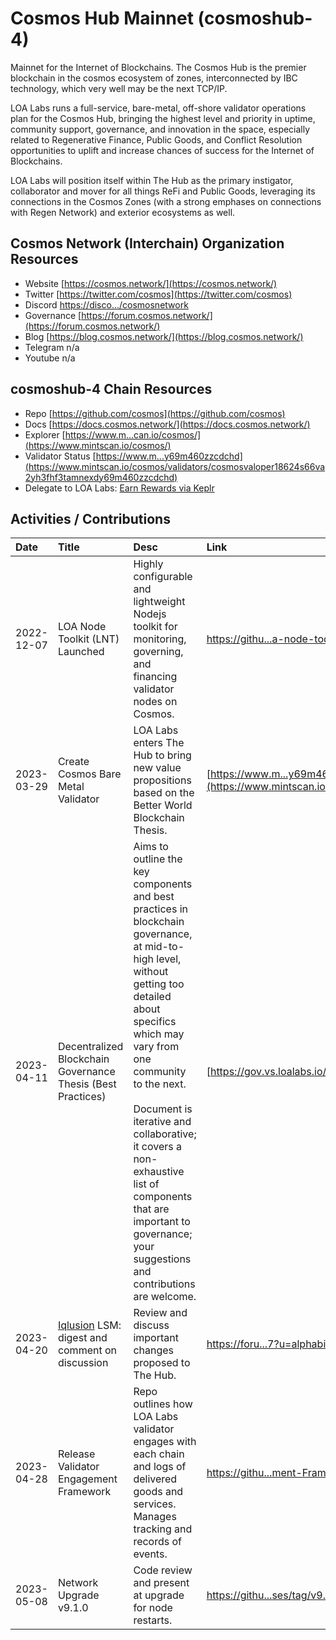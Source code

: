 # Cosmos Hub Mainnet (cosmoshub-4)

Mainnet for the Internet of Blockchains. The Cosmos Hub is the premier blockchain in the cosmos ecosystem of zones, interconnected by IBC technology, which very well may be the next TCP/IP. 

LOA Labs runs a full-service, bare-metal, off-shore validator operations plan for the Cosmos Hub, bringing the highest level and priority in uptime, community support, governance, and innovation in the space, especially related to Regenerative Finance, Public Goods, and Conflict Resolution opportunities to uplift and increase chances of success for the Internet of Blockchains. 

LOA Labs will position itself within The Hub as the primary instigator, collaborator and mover for all things ReFi and Public Goods, leveraging its connections in the Cosmos Zones (with a strong emphases on connections with Regen Network) and exterior ecosystems as well.  

## Cosmos Network (Interchain) Organization Resources

* Website [https://cosmos.network/](https://cosmos.network/)
* Twitter [https://twitter.com/cosmos](https://twitter.com/cosmos)
* Discord [https://disco.../cosmosnetwork](https://discord.com/invite/cosmosnetwork)
* Governance [https://forum.cosmos.network/](https://forum.cosmos.network/)
* Blog [https://blog.cosmos.network/](https://blog.cosmos.network/)
* Telegram n/a
* Youtube n/a

## cosmoshub-4 Chain Resources

* Repo [https://github.com/cosmos](https://github.com/cosmos)
* Docs [https://docs.cosmos.network/](https://docs.cosmos.network/)
* Explorer [https://www.m...can.io/cosmos/](https://www.mintscan.io/cosmos/)
* Validator Status [https://www.m...y69m460zzcdchd](https://www.mintscan.io/cosmos/validators/cosmosvaloper18624s66va2yh3fhf3tamnexdy69m460zzcdchd)
* Delegate to LOA Labs: [Earn Rewards via Keplr](https://wallet.keplr.app/chains/cosmos-hub?modal=validator&chain=cosmoshub-4&validator_address=cosmosvaloper18624s66va2yh3fhf3tamnexdy69m460zzcdchd&referral=true)

## Activities / Contributions
| Date | Title | Desc | Link | Type |
| :----------- | :------------ | :-------------------------------- | :---- | :---- |
| 2022-12-07 | LOA Node Toolkit (LNT) Launched | Highly configurable and lightweight Nodejs toolkit for monitoring, governing, and financing validator nodes on Cosmos. | [https://githu...a-node-toolkit](https://github.com/LOA-Labs/loa-node-toolkit) | PG-12, IN-5, PG-14 |
| 2023-03-29 | Create Cosmos Bare Metal Validator | LOA Labs enters The Hub to bring new value propositions based on the Better World Blockchain Thesis. | [https://www.m...y69m460zzcdchd](https://www.mintscan.io/cosmos/validators/cosmosvaloper18624s66va2yh3fhf3tamnexdy69m460zzcdchd) | IN-1 |
| 2023-04-11 | Decentralized Blockchain Governance Thesis (Best Practices) | Aims to outline the key components and best practices in blockchain governance, at mid-to-high level, without getting too detailed about specifics which may vary from one community to the next.<br><br>Document is iterative and collaborative; it covers a non-exhaustive list of components that are important to governance; your suggestions and contributions are welcome. | [https://gov.vs.loalabs.io/](https://gov.vs.loalabs.io/) | G-9, G-6, PG-12 |
| 2023-04-20 | [Iqlusion](https://twitter.com/iqlusioninc) LSM: digest and comment on discussion | Review and discuss important changes proposed to The Hub.  | [ https://foru...7?u=alphabiota]( https://forum.cosmos.network/t/signaling-proposal-draft-add-liquid-staking-module-to-the-cosmos-hub/10368/57?u=alphabiota) | G-6 |
| 2023-04-28 | Release Validator Engagement Framework | Repo outlines how LOA Labs validator engages with each chain and logs of delivered goods and services. Manages tracking and records of events.  | [https://githu...ment-Framework](https://github.com/LOA-Labs/Validator-Engagement-Framework) | PG-12 |
| 2023-05-08 | Network Upgrade v9.1.0 | Code review and present at upgrade for node restarts.  | [https://githu...ses/tag/v9.1.0](https://github.com/cosmos/gaia/releases/tag/v9.1.0) | IN-1 |